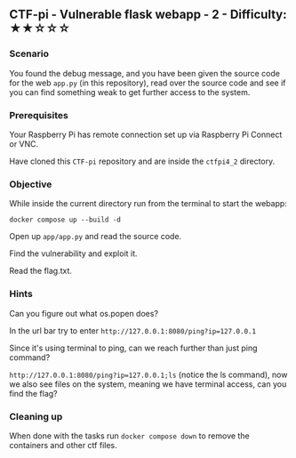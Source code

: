 ## CTF-pi - Vulnerable flask webapp - 2 - Difficulty: ★★☆☆☆

### Scenario 

You found the debug message, and you have been given the source code for the web `app.py` (in this repository), read over the source code and see if you can find something weak to get further access to the system.

### Prerequisites

Your Raspberry Pi has remote connection set up via Raspberry Pi Connect or VNC.

Have cloned this `CTF-pi` repository and are inside the `ctfpi4_2` directory.

### Objective

While inside the current directory run from the terminal to start the webapp:

`docker compose up --build -d`

Open up  `app/app.py` and read the source code.

Find the vulnerability and exploit it.

Read the flag.txt.

### **Hints**


Can you figure out what os.popen does?

In the url bar try to enter `http://127.0.0.1:8080/ping?ip=127.0.0.1`

Since it's using terminal to ping, can we reach further than just ping command?

`http://127.0.0.1:8080/ping?ip=127.0.0.1;ls` (notice the ls command), now we also see files on the system, meaning we have terminal access, can you find the flag?

### Cleaning up

When done with the tasks run `docker compose down` to remove the containers and other ctf files.